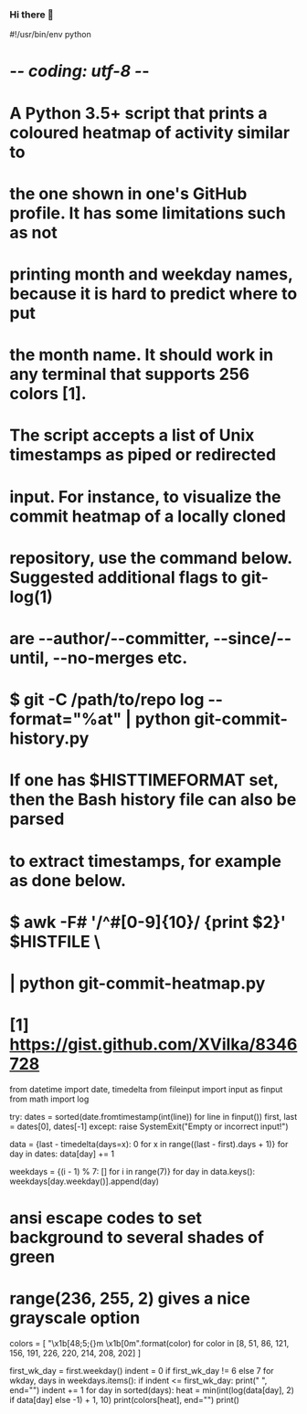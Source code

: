 ### Hi there 👋

<!--
**MananPatel6902/MananPatel6902** is a ✨ _special_ ✨ repository because its `README.md` (this file) appears on your GitHub profile.

Here are some ideas to get you started:

- 🔭 I’m currently working on ...
- 🌱 I’m currently learning ...
- 👯 I’m looking to collaborate on ...
- 🤔 I’m looking for help with ...
- 💬 Ask me about ...
- 📫 How to reach me: ...
- 😄 Pronouns: ...
- ⚡ Fun fact: ...
-->
#!/usr/bin/env python
# -*- coding: utf-8 -*-

# A Python 3.5+ script that prints a coloured heatmap of activity similar to
# the one shown in one's GitHub profile. It has some limitations such as not
# printing month and weekday names, because it is hard to predict where to put
# the month name. It should work in any terminal that supports 256 colors [1].
#
# The script accepts a list of Unix timestamps as piped or redirected
# input. For instance, to visualize the commit heatmap of a locally cloned
# repository, use the command below. Suggested additional flags to git-log(1)
# are --author/--committer, --since/--until, --no-merges etc.
#
#   $ git -C /path/to/repo log --format="%at" | python git-commit-history.py
#
# If one has $HISTTIMEFORMAT set, then the Bash history file can also be parsed
# to extract timestamps, for example as done below.
#
#  $ awk -F# '/^#[0-9]{10}/ {print $2}' $HISTFILE \
#    | python git-commit-heatmap.py
#
# [1] https://gist.github.com/XVilka/8346728

from datetime import date, timedelta
from fileinput import input as finput
from math import log

try:
    dates = sorted(date.fromtimestamp(int(line)) for line in finput())
    first, last = dates[0], dates[-1]
except:
    raise SystemExit("Empty or incorrect input!")

data = {last - timedelta(days=x): 0 for x in range((last - first).days + 1)}
for day in dates:
    data[day] += 1

weekdays = {(i - 1) % 7: [] for i in range(7)}
for day in data.keys():
    weekdays[day.weekday()].append(day)

# ansi escape codes to set background to several shades of green
# range(236, 255, 2) gives a nice grayscale option
colors = [
    "\x1b[48;5;{}m  \x1b[0m".format(color)
    for color in [8, 51, 86, 121, 156, 191, 226, 220, 214, 208, 202]
]

first_wk_day = first.weekday()
indent = 0 if first_wk_day != 6 else 7
for wkday, days in weekdays.items():
    if indent <= first_wk_day:
        print("  ", end="")
        indent += 1
    for day in sorted(days):
        heat = min(int(log(data[day], 2) if data[day] else -1) + 1, 10)
        print(colors[heat], end="")
    print()
